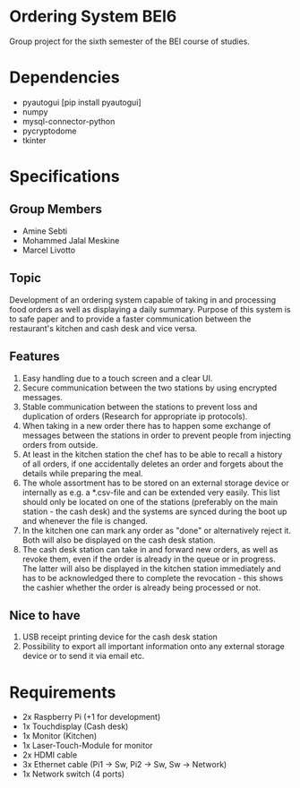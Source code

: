 # Ordering System BEI6

Group project for the sixth semester of the BEI course of studies.

# Dependencies
* pyautogui [pip install pyautogui]
* numpy
* mysql-connector-python
* pycryptodome
* tkinter

# Specifications

## Group Members
* Amine Sebti
* Mohammed Jalal Meskine
* Marcel Livotto

## Topic
Development of an ordering system capable of taking in and processing food orders as well as displaying a daily summary. Purpose of this system is to safe paper and to provide a faster communication between the restaurant's kitchen and cash desk and vice versa.

## Features
1. Easy handling due to a touch screen and a clear UI.
1. Secure communication between the two stations by using encrypted messages.
1. Stable communication between the stations to prevent loss and duplication of orders (Research for appropriate ip protocols).
1. When taking in a new order there has to happen some exchange of messages between the stations in order to prevent people from injecting orders from outside.
1. At least in the kitchen station the chef has to be able to recall a history of all orders, if one accidentally deletes an order and forgets about the details while preparing the meal.
1. The whole assortment has to be stored on an external storage device or internally as e.g. a *.csv-file and can be extended very easily. This list should only be located on one of the stations (preferably on the main station - the cash desk) and the systems are synced during the boot up and whenever the file is changed.
1. In the kitchen one can mark any order as "done" or alternatively reject it. Both will also be displayed on the cash desk station.
1. The cash desk station can take in and forward new orders, as well as revoke them, even if the order is already in the queue or in progress. The latter will also be displayed in the kitchen station immediately and has to be acknowledged there to complete the revocation - this shows the cashier whether the order is already being processed or not.

## Nice to have
1. USB receipt printing device for the cash desk station
1. Possibility to export all important information onto any external storage device or to send it via email etc.

# Requirements
* 2x Raspberry Pi (+1 for development)
* 1x Touchdisplay (Cash desk)
* 1x Monitor (Kitchen)
* 1x Laser-Touch-Module for monitor
* 2x HDMI cable
* 3x Ethernet cable (Pi1 -> Sw, Pi2 -> Sw, Sw -> Network)
* 1x Network switch (4 ports)
